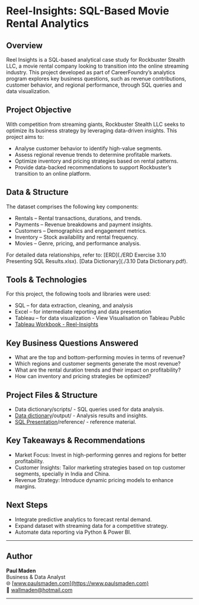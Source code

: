 # Reel-Insights: SQL-Based Movie Rental Analytics

## Overview
Reel Insights is a SQL-based analytical case study for Rockbuster Stealth LLC, a movie rental company looking to transition into the online streaming industry. This project developed as part of CareerFoundry’s analytics program explores key business questions, such as revenue contributions, customer behavior, and regional performance, through SQL queries and data visualization.

## Project Objective
With competition from streaming giants, Rockbuster Stealth LLC seeks to optimize its business strategy by leveraging data-driven insights. This project aims to:

- Analyse customer behavior to identify high-value segments.
- Assess regional revenue trends to determine profitable markets.
- Optimize inventory and pricing strategies based on rental patterns.
- Provide data-backed recommendations to support Rockbuster’s transition to an online platform.

## Data & Structure
The dataset comprises the following key components:

- Rentals – Rental transactions, durations, and trends.
- Payments – Revenue breakdowns and payment insights.
- Customers – Demographics and engagement metrics.
- Inventory – Stock availability and rental frequency.
- Movies – Genre, pricing, and performance analysis.
  
For detailed data relationships, refer to:
[ERD](./ERD Exercise 3.10 Presenting SQL Results.xlsx).
[Data Dictionary](./3.10 Data Dictionary.pdf).

## Tools & Technologies
For this project, the following tools and libraries were used:

- SQL – for data extraction, cleaning, and analysis
- Excel – for intermediate reporting and data presentation
- Tableau – for data visualization - View Visualisation on Tableau Public
- [Tableau Workbook - Reel-Insights](https://public.tableau.com/views/Rockbustergeographicaldistributionofcustomersandtherevenue_17309731630710/Top10Countries?:language=en-GB&publish=yes&:sid=&:redirect=auth&:display_count=n&:origin=viz_share_link)

## Key Business Questions Answered

- What are the top and bottom-performing movies in terms of revenue?
- Which regions and customer segments generate the most revenue?
- What are the rental duration trends and their impact on profitability?
- How can inventory and pricing strategies be optimized?

## Project Files & Structure

- Data dictionary/scripts/ - SQL queries used for data analysis.
- [Data dictionary](https://drive.google.com/file/d/1V7K2-YNiPsqE99opd8vSoIUzXVYmLCnc/view?usp=drive_link)/output/ - Analysis results and insights.
- [SQL Presentation](https://drive.google.com/file/d/1rdVyyx_EAY0PMiZw-odVu0SfjhlwqHGo/view?usp=drive_link)/reference/ - reference material.

## Key Takeaways & Recommendations

- Market Focus: Invest in high-performing genres and regions for better profitability.
- Customer Insights: Tailor marketing strategies based on top customer segments, specially in India and China.
- Revenue Strategy: Introduce dynamic pricing models to enhance margins.

## Next Steps
- Integrate predictive analytics to forecast rental demand.
- Expand dataset with streaming data for a competitive strategy.
- Automate data reporting via Python & Power BI.

---

## Author

**Paul Maden**  
Business & Data Analyst  
🌐 [www.paulsmaden.com](https://www.paulsmaden.com)  
📧 wallmaden@hotmail.com  

---

